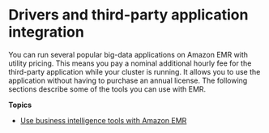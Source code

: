 # Drivers and third\-party application integration<a name="emr-plan-third-party"></a>

 You can run several popular big\-data applications on Amazon EMR with utility pricing\. This means you pay a nominal additional hourly fee for the third\-party application while your cluster is running\. It allows you to use the application without having to purchase an annual license\. The following sections describe some of the tools you can use with EMR\.

**Topics**
+ [Use business intelligence tools with Amazon EMR](emr-bi-tools.md)